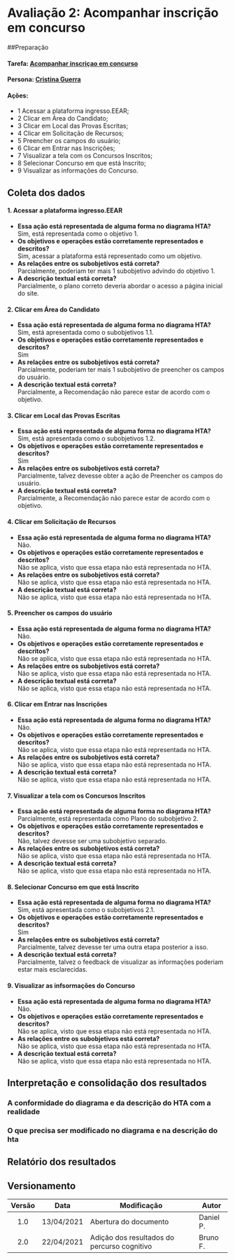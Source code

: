 # Avaliação 2: Acompanhar inscrição em concurso

##Preparação
#### Tarefa: [Acompanhar inscriçao em concurso](../../../../analise-de-requisitos/analise-de-tarefas/#acompanhar-inscricao-em-concurso)
#### Persona: [Cristina Guerra](../../../../analise-de-requisitos/personas/#cristina-guerra)

#### Ações:
- 1 Acessar a plataforma ingresso.EEAR;
- 2 Clicar em Área do Candidato;
- 3 Clicar em Local das Provas Escritas;
- 4 Clicar em Solicitação de Recursos;
- 5 Preencher os campos do usuário;
- 6 Clicar em Entrar nas Inscrições;
- 7 Visualizar a tela com os Concursos Inscritos;
- 8 Selecionar Concurso em que está Inscrito;
- 9 Visualizar as informações do Concurso.

## Coleta dos dados

#### 1. Acessar a plataforma ingresso.EEAR
- **Essa ação está representada de alguma forma no diagrama HTA?**<br> Sim, está representada como o objetivo 1.
- **Os objetivos e operações estão corretamente representados e descritos?**<br> Sim, acessar a plataforma está representado como um objetivo.
- **As relações entre os subobjetivos está correta?**<br> Parcialmente, poderiam ter mais 1 subobjetivo advindo do objetivo 1.
- **A descrição textual está correta?**<br> Parcialmente, o plano correto deveria abordar o acesso a página inicial do site. 

#### 2. Clicar em Área do Candidato
- **Essa ação está representada de alguma forma no diagrama HTA?**<br> Sim, está apresentada como o subobjetivos 1.1.
- **Os objetivos e operações estão corretamente representados e descritos?**<br> Sim
- **As relações entre os subobjetivos está correta?**<br> Parcialmente, poderiam ter mais 1 subobjetivo de preencher os campos do usuário.
- **A descrição textual está correta?**<br> Parcialmente, a Recomendação não parece estar de acordo com o objetivo. 

#### 3. Clicar em Local das Provas Escritas
- **Essa ação está representada de alguma forma no diagrama HTA?**<br> Sim, está apresentada como o subobjetivos 1.2.
- **Os objetivos e operações estão corretamente representados e descritos?**<br> Sim
- **As relações entre os subobjetivos está correta?**<br> Parcialmente, talvez devesse obter a ação de Preencher os campos do usuário.
- **A descrição textual está correta?**<br> Parcialmente, a Recomendação não parece estar de acordo com o objetivo. 

#### 4. Clicar em Solicitação de Recursos
- **Essa ação está representada de alguma forma no diagrama HTA?**<br> Não.
- **Os objetivos e operações estão corretamente representados e descritos?**<br> Não se aplica, visto que essa etapa não está representada no HTA.
- **As relações entre os subobjetivos está correta?**<br> Não se aplica, visto que essa etapa não está representada no HTA.
- **A descrição textual está correta?**<br> Não se aplica, visto que essa etapa não está representada no HTA.

#### 5. Preencher os campos do usuário
- **Essa ação está representada de alguma forma no diagrama HTA?**<br> Não.
- **Os objetivos e operações estão corretamente representados e descritos?**<br> Não se aplica, visto que essa etapa não está representada no HTA.
- **As relações entre os subobjetivos está correta?**<br> Não se aplica, visto que essa etapa não está representada no HTA.
- **A descrição textual está correta?**<br> Não se aplica, visto que essa etapa não está representada no HTA.

#### 6. Clicar em Entrar nas Inscrições
- **Essa ação está representada de alguma forma no diagrama HTA?**<br> Não.
- **Os objetivos e operações estão corretamente representados e descritos?**<br> Não se aplica, visto que essa etapa não está representada no HTA.
- **As relações entre os subobjetivos está correta?**<br> Não se aplica, visto que essa etapa não está representada no HTA.
- **A descrição textual está correta?**<br> Não se aplica, visto que essa etapa não está representada no HTA.


#### 7. Visualizar a tela com os Concursos Inscritos
- **Essa ação está representada de alguma forma no diagrama HTA?**<br> Parcialmente, está representada como Plano do subobjetivo 2.
- **Os objetivos e operações estão corretamente representados e descritos?**<br> Não, talvez devesse ser uma subobjetivo separado.
- **As relações entre os subobjetivos está correta?**<br> Não se aplica, visto que essa etapa não está representada no HTA.
- **A descrição textual está correta?**<br> Não se aplica, visto que essa etapa não está representada no HTA.


#### 8. Selecionar Concurso em que está Inscrito
- **Essa ação está representada de alguma forma no diagrama HTA?**<br> Sim, está apresentada como o subobjetivos 2.1.
- **Os objetivos e operações estão corretamente representados e descritos?**<br> Sim
- **As relações entre os subobjetivos está correta?**<br> Parcialmente, talvez devesse ter uma outra etapa posterior a isso.
- **A descrição textual está correta?**<br> Parcialmente, talvez o feedback de visualizar as informações poderiam estar mais esclarecidas.

#### 9. Visualizar as infsormações do Concurso
- **Essa ação está representada de alguma forma no diagrama HTA?**<br> Não.
- **Os objetivos e operações estão corretamente representados e descritos?**<br> Não se aplica, visto que essa etapa não está representada no HTA.
- **As relações entre os subobjetivos está correta?**<br> Não se aplica, visto que essa etapa não está representada no HTA.
- **A descrição textual está correta?**<br> Não se aplica, visto que essa etapa não está representada no HTA.

## Interpretação e consolidação dos resultados

### A conformidade do diagrama e da descrição do HTA com a realidade

### O que precisa ser modificado no diagrama e na descrição do hta

## Relatório dos resultados

## Versionamento
|Versão|Data|Modificação|Autor|
|:-:|--|--|--|
|1.0|13/04/2021|Abertura do documento|Daniel P.|
|2.0|22/04/2021|Adição dos resultados do percurso cognitivo|Bruno F.|

